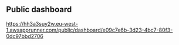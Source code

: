 ## Public dashboard

https://hh3a3suy2w.eu-west-1.awsapprunner.com/public/dashboard/e09c7e6b-3d23-4bc7-80f3-0dc97bbd2706